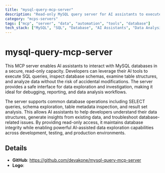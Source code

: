 ```yaml
---
title: "mysql-query-mcp-server"
description: "Read-only MySQL query server for AI assistants to execute queries and explore database structures directly from AI tools."
category: "mcps-servers"
tags: ["mcp", "server", "data", "automation", "tools", "database"]
tech_stack: ["MySQL", "SQL", "Database", "AI Assistants", "Data Analysis"]
---
```


# mysql-query-mcp-server

This MCP server enables AI assistants to interact with MySQL databases in a secure, read-only capacity. Developers can leverage their AI tools to execute SQL queries, inspect database schemas, examine table structures, and analyze data without the risk of accidental modifications. The server provides a safe interface for data exploration and investigation, making it ideal for debugging, reporting, and data analysis workflows.

The server supports common database operations including SELECT queries, schema exploration, table metadata inspection, and result set analysis. This allows AI assistants to help developers understand their data structures, generate insights from existing data, and troubleshoot database-related issues. By providing read-only access, it maintains database integrity while enabling powerful AI-assisted data exploration capabilities across development, testing, and production environments.

## Details

- **GitHub**: https://github.com/devakone/mysql-query-mcp-server
- **Logo**: 
